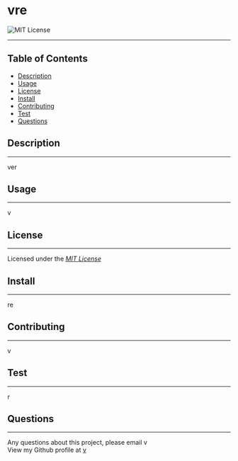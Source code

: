 
# vre

   ![MIT License](https://img.shields.io/badge/license-MIT-yellow)
   
******
## Table of Contents
- [Description](#description)
- [Usage](#usage)
- [License](#license)
- [Install](#install)
- [Contributing](#contributing)
- [Test](#test)
- [Questions](#questions)
## Description <a name="description"></a>
******
ver
## Usage <a name="usage"></a>
******
v
## License <a name="license"></a>
******

  Licensed under the *[MIT License](https://opensource.org/licenses/MIT)*
   
## Install <a name="install"></a>
******
re
## Contributing <a name="contributing"></a>
******
v
## Test <a name="test"></a>
******
r
## Questions <a name="questions"></a>
******
Any questions about this project, please email v </br>
View my Github profile at [v](https://github.com/v)
